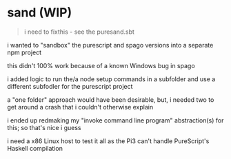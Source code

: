 

# sand (WIP)

> i need to fixthis - see the puresand.sbt

i wanted to "sandbox" the purescript and spago versions into a separate npm project

this didn't 100% work because of a known Windows bug in spago

i added logic to run the/a node setup commands in a subfolder and use a different subfodler for the purescript project

a "one folder" approach would have been desirable, but, i needed two to get around a crash that i couldn't otherwise explain

i ended up redmaking my "invoke command line program" abstraction(s) for this; so that's nice i guess

i need a x86 Linux host to test it all as the Pi3 can't handle PureScript's Haskell compilation
